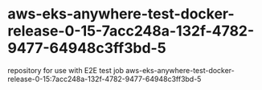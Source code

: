 # aws-eks-anywhere-test-docker-release-0-15-7acc248a-132f-4782-9477-64948c3ff3bd-5
repository for use with E2E test job aws-eks-anywhere-test-docker-release-0-15:7acc248a-132f-4782-9477-64948c3ff3bd-5
